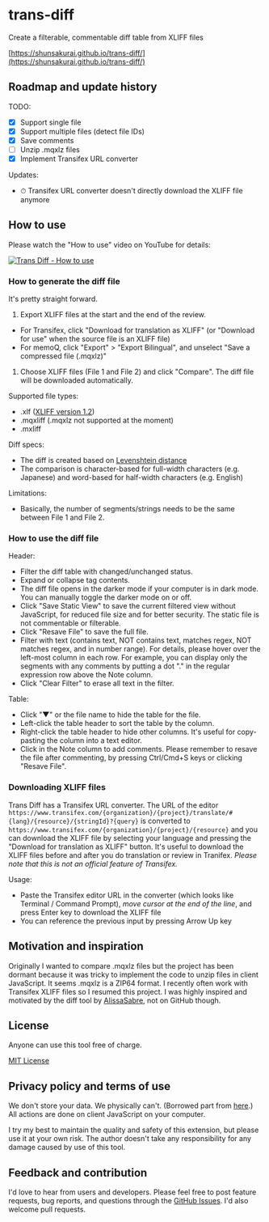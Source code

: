 # trans-diff

Create a filterable, commentable diff table from XLIFF files

[https://shunsakurai.github.io/trans-diff/](https://shunsakurai.github.io/trans-diff/)

## Roadmap and update history

TODO:
- [x] Support single file
- [x] Support multiple files (detect file IDs)
- [x] Save comments
- [ ] Unzip .mqxlz files
- [x] Implement Transifex URL converter

Updates:
- ⏱ Transifex URL converter doesn't directly download the XLIFF file anymore

## How to use

Please watch the "How to use" video on YouTube for details:

[![Trans Diff - How to use](https://img.youtube.com/vi/-zuSH3Bl_x0/0.jpg)](https://www.youtube.com/watch?v=-zuSH3Bl_x0)

### How to generate the diff file

It's pretty straight forward.
1. Export XLIFF files at the start and the end of the review.
  - For Transifex, click "Download for translation as XLIFF" (or "Download for use" when the source file is an XLIFF file)
  - For memoQ, click "Export" > "Export Bilingual", and unselect "Save a compressed file (.mqxlz)"
1. Choose XLIFF files (File 1 and File 2) and click "Compare". The diff file will be downloaded automatically.

Supported file types:

- .xlf ([XLIFF version 1.2](http://docs.oasis-open.org/xliff/v1.2/os/xliff-core.html))
- .mqxliff (.mqxlz not supported at the moment)
- .mxliff

Diff specs:

- The diff is created based on [Levenshtein distance](https://en.wikipedia.org/wiki/Levenshtein_distance)
- The comparison is character-based for full-width characters (e.g. Japanese) and word-based for half-width characters (e.g. English)

Limitations:

- Basically, the number of segments/strings needs to be the same between File 1 and File 2.

### How to use the diff file

Header:
- Filter the diff table with changed/unchanged status.
- Expand or collapse tag contents.
- The diff file opens in the darker mode if your computer is in dark mode. You can manually toggle the darker mode on or off.
- Click "Save Static View" to save the current filtered view without JavaScript, for reduced file size and for better security. The static file is not commentable or filterable.
- Click "Resave File" to save the full file.
- Filter with text (contains text, NOT contains text, matches regex, NOT matches regex, and in number range). For details, please hover over the left-most column in each row. For example, you can display only the segments with any comments by putting a dot "." in the regular expression row above the Note column.
- Click "Clear Filter" to erase all text in the filter.

Table:
- Click "▼" or the file name to hide the table for the file.
- Left-click the table header to sort the table by the column.
- Right-click the table header to hide other columns. It's useful for copy-pasting the column into a text editor.
- Click in the Note column to add comments. Please remember to resave the file after commenting, by pressing Ctrl/Cmd+S keys or clicking "Resave File".

### Downloading XLIFF files

Trans Diff has a Transifex URL converter. The URL of the editor `https://www.transifex.com/{organization}/{project}/translate/#{lang}/{resource}/{stringId}?{query}` is converted to `https://www.transifex.com/{organization}/{project}/{resource}` and you can download the XLIFF file by selecting your language and pressing the "Download for translation as XLIFF" button. It's useful to download the XLIFF files before and after you do translation or review in Tranifex. *Please note that this is not an official feature of Transifex.*

Usage:

- Paste the Transifex editor URL in the converter (which looks like Terminal / Command Prompt), *move cursor at the end of the line*, and press Enter key to download the XLIFF file
- You can reference the previous input by pressing Arrow Up key

## Motivation and inspiration

Originally I wanted to compare .mqxlz files but the project has been dormant because it was tricky to implement the code to unzip files in client JavaScript. It seems .mqxlz is a ZIP64 format.
I recently often work with Transifex XLIFF files so I resumed this project.
I was highly inspired and motivated by the diff tool by [AlissaSabre](https://github.com/AlissaSabre), not on GitHub though.

## License

Anyone can use this tool free of charge.

[MIT License](https://github.com/ShunSakurai/trans-diff/blob/master/LICENSE)

## Privacy policy and terms of use

We don't store your data. We physically can't. (Borrowed part from [here](https://github.com/amitg87/asana-chrome-plugin/wiki/Privacy-policy).) All actions are done on client JavaScript on your computer.

I try my best to maintain the quality and safety of this extension, but please use it at your own risk. The author doesn't take any responsibility for any damage caused by use of this tool.

## Feedback and contribution

I'd love to hear from users and developers.
Please feel free to post feature requests, bug reports, and questions through the [GitHub Issues](https://github.com/ShunSakurai/trans-diff/issues). I'd also welcome pull requests.